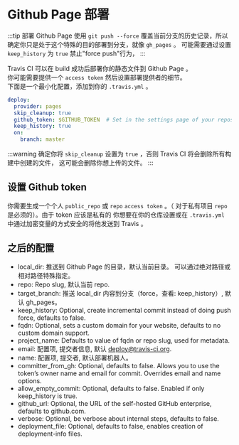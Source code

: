 # Github Page 部署
:::tip
部署 Github Page 使用 `git push --force` 覆盖当前分支的历史记录，所以确定你只是处于这个特殊的目的部署到分支，就像 `gh_pages` 。
可能需要通过设置 `keep_history` 为 `true` 禁止"force push"行为，
:::

Travis CI 可以在 build 成功后部署你的静态文件到 Github Page 。</br>
你可能需要提供一个 `access token` 然后设置部署提供者的细节。 </br>
下面是一个最小化配置，添加到你的 `.travis.yml` 。

```yml
deploy:
  provider: pages
  skip_cleanup: true
  github_token: $GITHUB_TOKEN  # Set in the settings page of your repository, as a secure variable
  keep_history: true
  on:
    branch: master
```
:::warning
确定你将 `skip_cleanup` 设置为 `true` ，否则 Travis CI 将会删除所有构建中创建的文件， 这可能会删除你想上传的文件。
:::

## 设置 Github token
你需要生成一个个人 `public_repo` 或 `repo` `access token` 。（ 对于私有项目 `repo` 是必须的）。由于 token 应该是私有的
你想要在你的仓库设置或在 `.travis.yml` 中通过加密变量的方式安全的将他发送到  Travis 。

## 之后的配置
- local_dir: 推送到 Github Page 的目录，默认当前目录。 可以通过绝对路径或相对路径特殊指定。
- repo: Repo slug, 默认当前 repo.
- target_branch: 推送 local_dir 内容到分支（force，查看: keep_history）, 默认  gh_pages。
- keep_history: Optional, create incremental commit instead of doing push force, defaults to false.
- fqdn: Optional, sets a custom domain for your website, defaults to no custom domain support.
- project_name: Defaults to value of fqdn or repo slug, used for metadata.
- email: 配置项, 提交者信息, 默认 deploy@travis-ci.org.
- name: 配置项, 提交者, 默认部署机器人。
- committer_from_gh: Optional, defaults to false. Allows you to use the token’s owner name and email for commit. Overrides email and name options.
- allow_empty_commit: Optional, defaults to false. Enabled if only keep_history is true.
- github_url: Optional, the URL of the self-hosted GitHub enterprise, defaults to github.com.
- verbose: Optional, be verbose about internal steps, defaults to false.
- deployment_file: Optional, defaults to false, enables creation of deployment-info files.